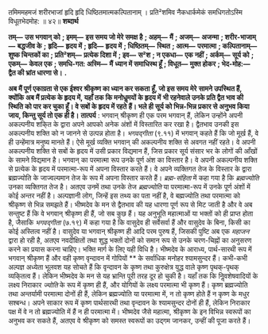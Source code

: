  

तमिममहमजं शरीरभाजां हृदि हृदि धिष्ठितमात्मकल्पितानाम् । प्रति²शमिव नैकधार्कमेकं समधिगतोऽस्मि विधूतभेदमोह: ॥ ४२॥ **शब्दार्थ** 

**तम्—** **उस भगवान् को** **; इमम्—** **इस समय जो मेरे समक्ष है** **; अहम्—** **मैं** **; अजम्—** **अजन्मा** **; शरीर-भाजाम्—** **बद्धजीव के** **;** **हृदि—** **हृदय में** **; हृदि—** **हृदय में** **; धिष्ठितम्—** **स्थित** **; आत्म—** **परमात्मा** **; कल्पितानाम्—** **शुष्क चिन्तकों का** **; प्रति²शम्—** **प्रत्येक दिशा में** **; इव—** **स²श** **; न एकधा—** **एक नहीं** **; अर्कम्—** **सूर्य को** **; एकम्—** **केवल एक** **; समधि-गत: अस्मि—** **मैं** **ध्यान में समाधिस्थ हूँ** **; विधूत—** **मुक्त होकर** **; भेद-मोह:—** **द्वैत की भ्रांत धारणा से।** **.** 

**अब मैं पूर्ण एकाग्रता से एक ईश्वर श्रीकृष्ण का ध्यान कर सकता हूँ, जो इस समय मेरे** **सामने उपस्थित हैं, क्योंकि अब मैं प्रत्येक के हृदय में, यहाँ तक कि मनोधॢमयों के हृदय में** **भी रहनेवाले उनके प्रति द्वैत भाव की स्थिति को पार कर चुका हूँ। वे सबों के हृदय में रहते** **हैं। भले ही सूर्य को भिन्न-भिन्न प्रकार से अनुभव किया जाय, किन्तु सूर्य तो एक ही है।** **तात्पर्य** : भगवान् श्रीकृष्ण ही एक परम भगवान् हैं, लेकिन उन्होंने अपनी अकल्पनीय शकि्त के द्वारा अपने आपको अनेक अंशों में विस्तारित कर रखा है। द्वैतभाव उनकी इस अकल्पनीय शक्ति को न जानने से उत्पन्न होता है। *भगवद्गीता* (९.११) में भगवान् कहते हैं कि जो मूर्ख हैं, वे ही उन्हेंमात्र मनुष्य मानते हैं। ऐसे मूर्ख व्यक्ति भगवान् की अकल्पनीय शक्ति से अवगत नहीं रहते। वे अपनी अकल्पनीय शक्ति से सबों के हृदय में उसी प्रकार विद्यमान हैं, जिस प्रकार सूर्य संसार भर के लोगों की आँखों के सामने विद्यमान है। भगवान् का परमात्मा रूप उनके पूर्ण अंश का विस्तार है। वे अपनी अकल्पनीय शक्ति से प्रत्येक के हृदय में परमात्मा-रूप में अपना विस्तार करते हैं। वे अपने व्यक्तिगत तेज के विस्तार के द्वारा ब्रह्मज्योति के जाज्वल्यमान तेज के रूप में अपना विस्तार करते हैं। *ब्रह्म-संहिता* में कहा गया है कि *ब्रह्मज्योति* उनका व्यक्तिगत तेज है। अतएव उनमें तथा उनके तेज *ब्रह्मज्योति* या परमात्मा-रूप में उनके पूर्ण अंशों में कोई अन्तर नहीं है। अल्पज्ञानी लोग, जिन्हें इस तथ्य का पता नहीं है, वे बह्मज्योति तथा परमात्मा को श्रीकृष्ण से भिन्न समझते हैं। भीष्मदेव के मन से द्वैतभाव की यह धारणा पूर्ण रूप से मिट जाती है और वे अब सन्तुष्ट हैं कि वे भगवान् श्रीकृष्ण ही हैं, जो सब कुछ हैं। यह अनुभूति महात्माओं या भक्तों को ही प्राप्त होता है, जैसाकि *भगवद्गीता* (७.१९) में कहा गया है कि वासुदेव ही सर्वेसर्वा हैं और वासुदेव के बिना, किसी का कोई अस्तित्व नहीं है। वासुदेव या भगवान् श्रीकृष्ण ही आदि परम पुरुष हैं, जिसकी पुष्टि अब एक *महाजन* द्वारा हो रही है, अतएव नवदीक्षितों तथा शुद्ध भक्तों दोनों को समान रूप से उनके चरण-चिह्नों का अनुसरण करने का प्रयास करना चाहिए। भक्ति मार्ग के लिए यही विधि है। भीष्मदेव के आराध्य, पार्थ-सारथी रूप में भगवान् श्रीकृष्ण हैं और वही कृष्ण वृन्दावन में गोपियों ** के सर्वाधिक मनोहर श्यामसुन्दर हैं। कभी-कभी अल्पज्ञ अध्येता भूलवश यह सोचते हैं कि वृन्दावन के कृष्ण तथा कुरुक्षेत्र युद्ध वाले कृष्ण पृथक्-पृथक् व्यकि्तत्व हैं। लेकिन भीष्मदेव के मन से यह भ्रान्ति पूरी तरह दूर हो चुकी है। यहाँ तक कि निॢवशेषवादियों के लक्ष्य निराकार *ज्योति* के रूप में कृष्ण ही हैं, और योगियों के लक्ष्य परमात्मा भी कृष्ण हैं। कृष्ण ब्रह्मज्योति तथा अन्तर्यामी परमात्मा दोनों ही हैं, लेकिन ब्रह्मज्योति या परमात्मा में, न तो कृष्ण होते हैं न कृष्ण के मधुर सश्बन्ध। अपने साकार रूप में कृष्ण पार्थसारथी तथा वृन्दावन के श्यामसुन्दर दोनों ही हैं, लेकिन निराकार पक्ष में वे न तो ब्रह्मज्योति में हैं न ही परमात्मा में। भीष्मदेव जैसे महात्मा, श्रीकृष्ण के इन विभिन्न स्वरूपों का अनुभव कर सकते हैं, अतएव वे श्रीकृष्ण को समस्त स्वरूपों का उद्गम जानकर, उन्हीं की पूजा करते हैं। 